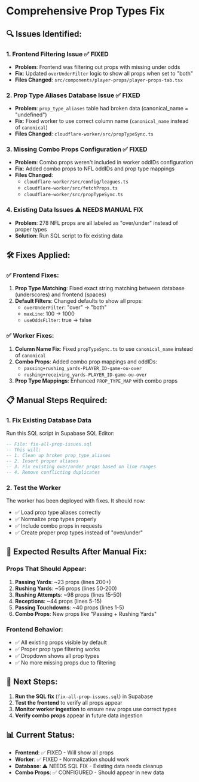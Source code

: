 # Comprehensive Prop Types Fix

## 🔍 **Issues Identified:**

### 1. **Frontend Filtering Issue** ✅ FIXED
- **Problem**: Frontend was filtering out props with missing under odds
- **Fix**: Updated `overUnderFilter` logic to show all props when set to "both"
- **Files Changed**: `src/components/player-props/player-props-tab.tsx`

### 2. **Prop Type Aliases Database Issue** ✅ FIXED  
- **Problem**: `prop_type_aliases` table had broken data (canonical_name = "undefined")
- **Fix**: Fixed worker to use correct column name (`canonical_name` instead of `canonical`)
- **Files Changed**: `cloudflare-worker/src/propTypeSync.ts`

### 3. **Missing Combo Props Configuration** ✅ FIXED
- **Problem**: Combo props weren't included in worker oddIDs configuration
- **Fix**: Added combo props to NFL oddIDs and prop type mappings
- **Files Changed**: 
  - `cloudflare-worker/src/config/leagues.ts`
  - `cloudflare-worker/src/fetchProps.ts`
  - `cloudflare-worker/src/propTypeSync.ts`

### 4. **Existing Data Issues** ⚠️ NEEDS MANUAL FIX
- **Problem**: 278 NFL props are all labeled as "over/under" instead of proper types
- **Solution**: Run SQL script to fix existing data

## 🛠️ **Fixes Applied:**

### ✅ **Frontend Fixes:**
1. **Prop Type Matching**: Fixed exact string matching between database (underscores) and frontend (spaces)
2. **Default Filters**: Changed defaults to show all props:
   - `overUnderFilter`: "over" → "both"
   - `maxLine`: 100 → 1000  
   - `useOddsFilter`: true → false

### ✅ **Worker Fixes:**
1. **Column Name Fix**: Fixed `propTypeSync.ts` to use `canonical_name` instead of `canonical`
2. **Combo Props**: Added combo prop mappings and oddIDs:
   - `passing+rushing_yards-PLAYER_ID-game-ou-over`
   - `rushing+receiving_yards-PLAYER_ID-game-ou-over`
3. **Prop Type Mappings**: Enhanced `PROP_TYPE_MAP` with combo props

## 📋 **Manual Steps Required:**

### 1. **Fix Existing Database Data**
Run this SQL script in Supabase SQL Editor:
```sql
-- File: fix-all-prop-issues.sql
-- This will:
-- 1. Clean up broken prop_type_aliases
-- 2. Insert proper aliases
-- 3. Fix existing over/under props based on line ranges
-- 4. Remove conflicting duplicates
```

### 2. **Test the Worker**
The worker has been deployed with fixes. It should now:
- ✅ Load prop type aliases correctly
- ✅ Normalize prop types properly
- ✅ Include combo props in requests
- ✅ Create proper prop types instead of "over/under"

## 🎯 **Expected Results After Manual Fix:**

### **Props That Should Appear:**
1. **Passing Yards**: ~23 props (lines 200+)
2. **Rushing Yards**: ~56 props (lines 50-200)  
3. **Rushing Attempts**: ~98 props (lines 15-50)
4. **Receptions**: ~44 props (lines 5-15)
5. **Passing Touchdowns**: ~40 props (lines 1-5)
6. **Combo Props**: New props like "Passing + Rushing Yards"

### **Frontend Behavior:**
- ✅ All existing props visible by default
- ✅ Proper prop type filtering works
- ✅ Dropdown shows all prop types
- ✅ No more missing props due to filtering

## 🚀 **Next Steps:**

1. **Run the SQL fix** (`fix-all-prop-issues.sql`) in Supabase
2. **Test the frontend** to verify all props appear
3. **Monitor worker ingestion** to ensure new props use correct types
4. **Verify combo props** appear in future data ingestion

## 📊 **Current Status:**
- **Frontend**: ✅ FIXED - Will show all props
- **Worker**: ✅ FIXED - Normalization should work
- **Database**: ⚠️ NEEDS SQL FIX - Existing data needs cleanup
- **Combo Props**: ✅ CONFIGURED - Should appear in new data
